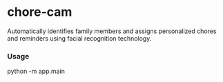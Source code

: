 # chore-cam
Automatically identifies family members and assigns personalized chores and reminders using facial recognition technology.


### Usage

python -m app.main

